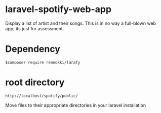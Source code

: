 # laravel-spotify-web-app
Display a list of artist and their songs. This is in no way a full-blown web app; its just for assessment.

# Dependency
`$composer require rennokki/larafy`

# root directory 
`http://localhost/spotify/public/`

Move files to their appropriate directories in your laravel installation
